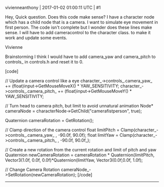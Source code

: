 vivienneanthony | 2017-01-02 01:00:11 UTC | #1

Hey,
Quick question. Does this code make sense? I have a character node which has a child node that is  a camera. I want to simulate eye movement in first person. The code isn't complete but I wonder does these lines make sense. I will have to add cameracontrol to the character class. to make it work and update some events.

Vivienne

Brainstorming
I think I would have to add camera_yaw and camera_pitch to controls_ in controls.h and reset it to 0.



[code]

// Update a camera control like a eye
character_->controls_.camera_yaw_ += (float)input->GetMouseMoveX() * YAW_SENSITIVITY;
character_->controls_.camera_pitch_ += (float)input->GetMouseMoveY() * YAW_SENSITIVITY;


// Turn head to camera pitch, but limit to avoid unnatural animation
Node* cameraNode = characterNode->GetChild("camerafistperson", true);

Quaternion cameraRotation = GetRotation();

// Clamp direction of the camera control
float limitPitch = Clamp(character_->controls_.camera_yaw_ , -90.0f, 90.0f);
float limitYaw = Clamp(character_->controls_.camera_pitch_ , -90.0f, 90.0f_);

// Create a new rotation from the current rotation and limit of pitch and yaw
Quaternion newCameraRotation = cameraRotation * Quaternion(limitPitch, Vector3(1.0f, 0.0f, 0.0f)*Quaternion(limitYaw, Vector3(0.0f,0.0f, 1.0f);


// Change Camera Rotation
cameraNode_->SetRotation(newCameraRotation);
[/code]

-------------------------

